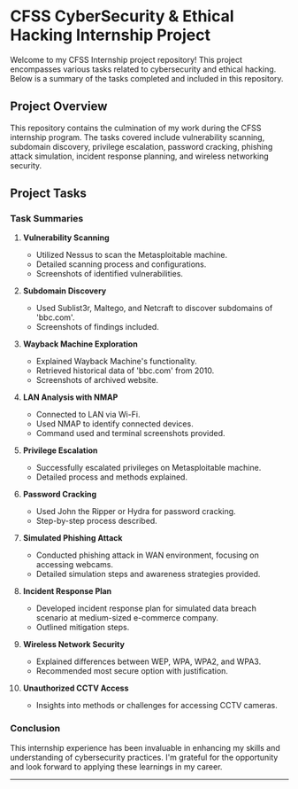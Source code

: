 # CFSS CyberSecurity & Ethical Hacking Internship Project

Welcome to my CFSS Internship project repository! This project encompasses various tasks related to cybersecurity and ethical hacking. Below is a summary of the tasks completed and included in this repository.

## Project Overview

This repository contains the culmination of my work during the CFSS internship program. The tasks covered include vulnerability scanning, subdomain discovery, privilege escalation, password cracking, phishing attack simulation, incident response planning, and wireless networking security.

## Project Tasks

### Task Summaries

1. **Vulnerability Scanning**
   - Utilized Nessus to scan the Metasploitable machine.
   - Detailed scanning process and configurations.
   - Screenshots of identified vulnerabilities.

2. **Subdomain Discovery**
   - Used Sublist3r, Maltego, and Netcraft to discover subdomains of 'bbc.com'.
   - Screenshots of findings included.

3. **Wayback Machine Exploration**
   - Explained Wayback Machine's functionality.
   - Retrieved historical data of 'bbc.com' from 2010.
   - Screenshots of archived website.

4. **LAN Analysis with NMAP**
   - Connected to LAN via Wi-Fi.
   - Used NMAP to identify connected devices.
   - Command used and terminal screenshots provided.

5. **Privilege Escalation**
   - Successfully escalated privileges on Metasploitable machine.
   - Detailed process and methods explained.

6. **Password Cracking**
   - Used John the Ripper or Hydra for password cracking.
   - Step-by-step process described.

7. **Simulated Phishing Attack**
   - Conducted phishing attack in WAN environment, focusing on accessing webcams.
   - Detailed simulation steps and awareness strategies provided.

8. **Incident Response Plan**
   - Developed incident response plan for simulated data breach scenario at medium-sized e-commerce company.
   - Outlined mitigation steps.

9. **Wireless Network Security**
   - Explained differences between WEP, WPA, WPA2, and WPA3.
   - Recommended most secure option with justification.

10. **Unauthorized CCTV Access**
    - Insights into methods or challenges for accessing CCTV cameras.

### Conclusion

This internship experience has been invaluable in enhancing my skills and understanding of cybersecurity practices. I'm grateful for the opportunity and look forward to applying these learnings in my career.

---



